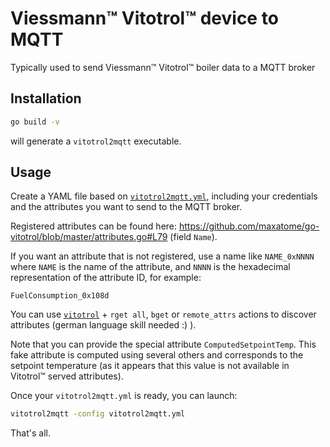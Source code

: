 
# Viessmann™ Vitotrol™ device to MQTT

Typically used to send Viessmann™ Vitotrol™ boiler data to a MQTT broker

## Installation


```sh
go build -v
```

will generate a `vitotrol2mqtt` executable.


## Usage

Create a YAML file based on
[`vitotrol2mqtt.yml`](vitotrol2mqtt.yml), including your
credentials and the attributes you want to send to the MQTT broker.

Registered attributes can be found here:
https://github.com/maxatome/go-vitotrol/blob/master/attributes.go#L79
(field `Name`).

If you want an attribute that is not registered, use a name like
`NAME_0xNNNN` where `NAME` is the name of the attribute, and `NNNN` is
the hexadecimal representation of the attribute ID, for example:

```
FuelConsumption_0x108d
```

You can use [`vitotrol`](https://github.com/maxatome/go-vitotrol) +
`rget all`, `bget` or `remote_attrs` actions to discover attributes
(german language skill needed :) ).

Note that you can provide the special attribute
`ComputedSetpointTemp`. This fake attribute is computed using several
others and corresponds to the setpoint temperature (as it appears that
this value is not available in Vitotrol™ served attributes).

Once your `vitotrol2mqtt.yml` is ready, you can launch:

```sh
vitotrol2mqtt -config vitotrol2mqtt.yml
```

That's all.

